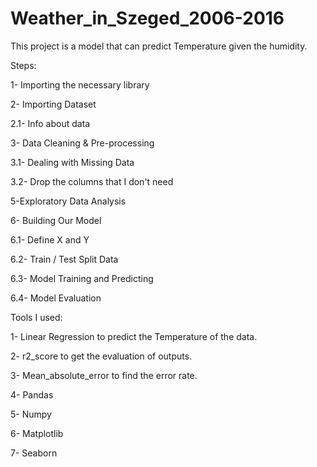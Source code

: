 # Weather_in_Szeged_2006-2016

This project is a model that can predict Temperature given the humidity.

Steps:

1- Importing the necessary library

2- Importing Dataset

2.1- Info about data

3- Data Cleaning & Pre-processing


3.1- Dealing with Missing Data

3.2- Drop the columns that I don't need

5-Exploratory Data Analysis

6- Building Our Model

6.1- Define X and Y

6.2- Train / Test Split Data

6.3- Model Training and Predicting

6.4- Model Evaluation

Tools I used:

1- Linear Regression to predict the Temperature of the data.

2- r2_score to get the evaluation of outputs.

3- Mean_absolute_error to find the error rate.

4- Pandas

5- Numpy

6- Matplotlib

7- Seaborn
